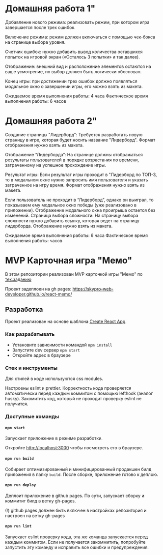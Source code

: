 # Домашняя работа 1"

Добавление нового режима: реализовать режим, при котором игра завершается после трех ошибок.

Включение режима: режим должен включаться с помощью чек-бокса на странице выбора уровня.

Счетчик ошибок: нужно добавить вывод количества оставшихся попыток на игровой экран («Осталось 3 попытки» и так далее).

Отображение: внешний вид и расположение элементов остаются на ваше усмотрение, но выбор должен быть логически обоснован.

Конец игры: при достижении трех ошибок должно появляться модальное окно о завершении игры, его можно взять из макета.

Ожидаемое время выполнения работы: 4 часа
Фактическое время выполнения работы: 6 часов




# Домашняя работа 2"
Создание страницы "Лидерборд": Требуется разработать новую страницу в игре, которая будет носить название "Лидерборд". Формат отображения нужно взять из макета.

Отображение “Лидерборда”: На странице должны отображаться результаты пользователей в порядке возрастания по времени, затраченному на успешное прохождение игры.

Результат игры: Если результат игры проходит в "Лидерборд по ТОП-3, то в модальном окне нужно запросить имя пользователя и указать затраченное на игру время. Формат отображения нужно взять из макета.

Если пользователь не проходит в “Лидерборд”, однако он выиграл, то показываем ему модальное окно победы (уже реализовано в приложении).
Отображение модального окна проигрыша остается без изменений.
Страница выбора сложности: На страницу выбора сложности нужно добавить ссылку, которая ведет на страницу лидерборда. Отображение нужно взять из макета.

Ожидаемое время выполнения работы: 6 часа
Фактическое время выполнения работы:  часов

# MVP Карточная игра "Мемо"

В этом репозитории реализован MVP карточкой игры "Мемо" по [тех.заданию](./docs/mvp-spec.md)

Проект задеплоен на gh pages:
https://skypro-web-developer.github.io/react-memo/

## Разработка

Проект реализован на основе шаблона [Create React App](https://github.com/facebook/create-react-app).

### Как разрабатывать

- Установите зависимости командой `npm install`
- Запустите dev сервер `npm start`
- Откройте адрес в браузере

### Стек и инструменты

Для стилей в коде используются css modules.

Настроены eslint и prettier. Корректность кода проверяется автоматически перед каждым коммитом с помощью lefthook (аналог husky). Закомитить код, который не проходит проверку eslint не получится.

### Доступные команды

#### `npm start`

Запускает приложение в режиме разработки.

Откройте [http://localhost:3000](http://localhost:3000) чтобы посмотреть его в браузере.

#### `npm run build`

Собирает оптимизированный и минифицированный продакшен билд приложения в папку `build`.
После сборке, приложение готово к деплою.

#### `npm run deploy`

Деплоит приложение в github pages. По сути, запускает сборку и коммитит билд в ветку gh-pages.

(!) github pages должен быть включен в настройках репозитория и настроен на ветку gh-pages

#### `npm run lint`

Запускает eslint проверку кода, эта же команда запускается перед каждым коммитом.
Если не получается закоммитить, попробуйте запустить эту команду и исправить все ошибки и предупреждения.
